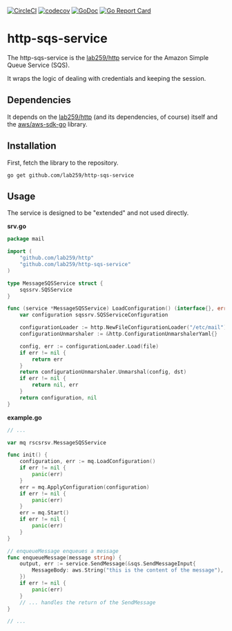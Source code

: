 [![CircleCI](https://circleci.com/gh/lab259/http-sqs-service.svg?style=shield)](https://circleci.com/gh/lab259/http-sqs-service)
[![codecov](https://codecov.io/gh/lab259/http-sqs-service/branch/master/graph/badge.svg)](https://codecov.io/gh/lab259/http-sqs-service)
[![GoDoc](https://godoc.org/github.com/lab259/http-sqs-service?status.svg)](http://godoc.org/github.com/lab259/http-sqs-service)
[![Go Report Card](https://goreportcard.com/badge/github.com/lab259/http-sqs-service)](https://goreportcard.com/report/github.com/lab259/http-sqs-service)

# http-sqs-service

The http-sqs-service is the [lab259/http](//github.com/lab259/http) service for
the Amazon Simple Queue Service (SQS).

It wraps the logic of dealing with credentials and keeping the session.

## Dependencies

It depends on the [lab259/http](//github.com/lab259/http) (and its dependencies,
of course) itself and the [aws/aws-sdk-go](//github.com/aws/aws-sdk-go) library.

## Installation

First, fetch the library to the repository.

	go get github.com/lab259/http-sqs-service

## Usage

The service is designed to be "extended" and not used directly.

**srv.go**

```Go
package mail

import (
	"github.com/lab259/http"
	"github.com/lab259/http-sqs-service"
)

type MessageSQSService struct {
	sqssrv.SQSService
}

func (service *MessageSQSService) LoadConfiguration() (interface{}, error) {
	var configuration sqssrv.SQSServiceConfiguration

	configurationLoader := http.NewFileConfigurationLoader("/etc/mail")
	configurationUnmarshaler := &http.ConfigurationUnmarshalerYaml{}

	config, err := configurationLoader.Load(file)
	if err != nil {
		return err
	}
	return configurationUnmarshaler.Unmarshal(config, dst)
	if err != nil {
		return nil, err
	}
	return configuration, nil
}

```

**example.go**
```Go
// ...

var mq rscsrsv.MessageSQSService

func init() {
	configuration, err := mq.LoadConfiguration()
	if err != nil {
		panic(err)
	}
	err = mq.ApplyConfiguration(configuration)
	if err != nil {
		panic(err)
	}
	err = mq.Start()
	if err != nil {
		panic(err)
	}
}

// enqueueMessage enqueues a message
func enqueueMessage(message string) {
	output, err := service.SendMessage(&sqs.SendMessageInput{
		MessageBody: aws.String("this is the content of the message"),
	})
	if err != nil {
		panic(err)
	}
	// ... handles the return of the SendMessage
}

// ...
```